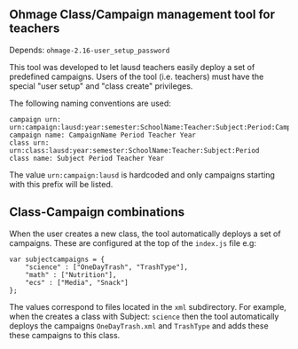 Ohmage Class/Campaign management tool for teachers
--------------------------------------------------

Depends: `ohmage-2.16-user_setup_password`

This tool was developed to let lausd teachers easily deploy a set of predefined campaigns. Users of the tool (i.e. teachers)
must have the special "user setup" and "class create" privileges.

The following naming conventions are used:

    campaign urn: urn:campaign:lausd:year:semester:SchoolName:Teacher:Subject:Period:CampaignName
    campaign name: CampaignName Period Teacher Year
    class urn: urn:class:lausd:year:semester:SchoolName:Teacher:Subject:Period
    class name: Subject Period Teacher Year
    
The value `urn:campaign:lausd` is hardcoded and only campaigns starting with this prefix will be listed.

## Class-Campaign combinations

When the user creates a new class, the tool automatically deploys a set of campaigns. These are configured at the top of the `index.js` file e.g:

	var subjectcampaigns = {
		"science" : ["OneDayTrash", "TrashType"],
		"math" : ["Nutrition"],
		"ecs" : ["Media", "Snack"]
	};
	
The values correspond to files located in the `xml` subdirectory. For example, when the creates a class with Subject: `science`
then the tool automatically deploys the campaigns `OneDayTrash.xml` and `TrashType` and adds these these campaigns to this class.









